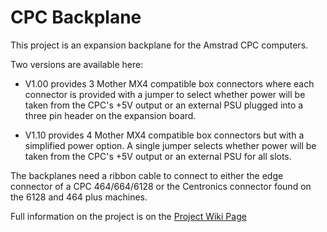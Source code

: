 # CPC Backplane

This project is an expansion backplane for the Amstrad CPC computers.

Two versions are available here:

* V1.00 provides 3 Mother MX4 compatible box connectors where each connector is provided with a jumper to select whether power will be taken from the CPC's +5V output or an external PSU plugged into a three pin header on the expansion board.

* V1.10 provides 4 Mother MX4 compatible box connectors but with a simplified power option. A single jumper selects whether power will be taken from the CPC's +5V output or an external PSU for all slots.

The backplanes need a ribbon cable to connect to either the edge connector of a CPC 464/664/6128 or the Centronics connector 
found on the 6128 and 464 plus machines.

Full information on the project is on the [Project Wiki Page](https://github.com/revaldinho/cpc_ram_expansion/wiki/CPC-Expansion-Backplane)
